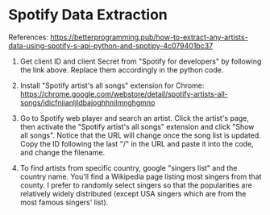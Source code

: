 ﻿
# Spotify Data Extraction

References:
    https://betterprogramming.pub/how-to-extract-any-artists-data-using-spotify-s-api-python-and-spotipy-4c079401bc37

1. Get client ID and client Secret from "Spotify for developers" by following the link above. Replace them accordingly in the python code. 

2. Install "Spotify artist's all songs" extension for Chrome: https://chrome.google.com/webstore/detail/spotify-artists-all-songs/jdicfniianljldbajoghhnilmnghgmno

3. Go to Spotify web player and search an artist. Click the artist's page, then activate the "Spotify artist's all songs" extension and click "Show all songs". Notice that the URL will change once the song list is updated. Copy the ID following the last "/" in the URL and paste it into the code, and change the filename.

4. To find artists from specific country, google "singers list" and the country name. You'll find a Wikipedia page listing most singers from that county. I prefer to randomly select singers so that the popularities are relatively widely distributed (except USA singers which are from the most famous singers' list). 
